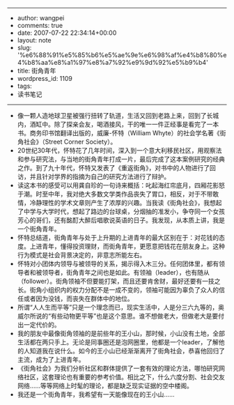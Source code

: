 - --
- author: wangpei
- comments: true
- date: 2007-07-22 22:34:14+00:00
- layout: note
- slug: '%e6%88%91%e5%85%b6%e5%ae%9e%e6%98%af%e4%b8%80%e4%b8%aa%e8%a1%97%e8%a7%92%e9%9d%92%e5%b9%b4'
- title: 街角青年
- wordpress_id: 1109
- tags:
- 读书笔记
- --
- 像一颗人造地球卫星被强行扭转了轨道，生活又回到老路上来，回到了长城内，酒缸中。除了探亲会友，喝酒接风，干的唯一一件正经事是看完了一本书。商务印书馆翻译出版的，威廉-怀特（William Whyte）的社会学名著《街角社会》（Street Corner Society）。
- 20世纪30年代，怀特花了几年时间，深入到一个意大利移民社区，用观察法和参与研究法，与当地的街角青年打成一片，最后完成了这本案例研究的经典之作。到了九十年代，怀特又发表了《重返街角》，对书中的人物进行了回访，并且针对学界的指摘为自己的研究方法进行了辩护。
- 读这本书的感受可以用龚自珍的一句诗来概括：叱起海红帘底月，四厢花影怒于潮。时至中年，我对绝大多数文学类作品丧失了胃口，相反，对于不带敢情，冷静理性的学术文章则产生了浓厚的兴趣。当我读《街角社会》，我想起了中学与大学时代，想起了路边的台球桌，分烟抽的准发小，争夺同一个女孩芳心的哥们，还有酩酊大醉后唱歌说英语的日子。我发现，从本质上讲，我是一个街角青年。
- 怀特总结道，街角青年与处于上升期的上进青年的最大区别在于：对花钱的态度。上进青年，懂得投资理财，而街角青年，更愿意把钱花在朋友身上。这种行为模式是社会背景决定的，非意志所能左右。
- 怀特对小团体内领导与被领导的关系，揭示得入木三分。任何团体里，都有领导者和被领导者，街角青年之间也是如此。有领袖（leader），也有随从（follower）。街角领袖不但要能打架，而且还要肯舍财，最好还要有一技之长。街角小组织内的权力分配不是一成不变的，领袖可能因为辜负了众人的信任或者因为没钱，而丧失在群体中的地位。
- 所谓“人人生而平等”只是一个理念而已，现实生活中，人是分三六九等的，奥威尔所说的“有些动物更平等”也是这个意思。谁不想做老大，但做老大是要付出一定代价的。
- 我的朋友中最像街角领袖的是前些年的王小山，那时候，小山没有土地，全部生活都在两只手上。无论是同事圈还是泡网圈里，他都是一个leader，了解他的人知道我在说什么。如今的王小山已经渐渐离开了街角社会，恭喜他回归了主流，成为了上进青年。
- 《街角社会》为我们分析社区和群体提供了一套有效的理论方法，哪怕研究网络社区，这套理论也有重要的参考价值。相比之下，什么六度分割、社会交友网络……等等网络上时髦的理论，都是缺乏现实证据的空中楼阁。
- 我还是一个街角青年，我希望有一天能像现在的王小山……
